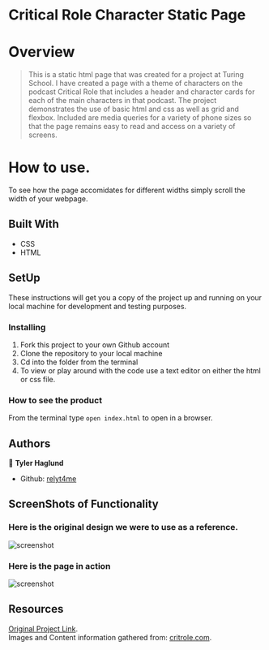 # Critical Role Character Static Page

# Overview

> This is a static html page that was created for a project at Turing School. I have created a page with a theme of characters on the podcast Critical Role that includes a header and character cards for each of the main characters in that podcast. The project demonstrates the use of basic html and css as well as grid and flexbox. Included are media queries for a variety of phone sizes so that the page remains easy to read and access on a variety of screens. 

# How to use.

To see how the page accomidates for different widths simply scroll the width of your webpage.

## Built With

- CSS
- HTML

## SetUp

These instructions will get you a copy of the project up and running on your local machine for development and testing purposes. 

### Installing
1. Fork this project to your own Github account
2. Clone the repository to your local machine
3. Cd into the folder from the terminal
4. To view or play around with the code use a text editor on either the html or css file. 


### How to see the product

From the terminal type `open index.html` to open in a browser.   


## Authors

👤 **Tyler Haglund**
- Github: [relyt4me](https://github.com/relyt4me)

## ScreenShots of Functionality

### Here is the original design we were to use as a reference.   
![screenshot](img/schreenshot-page.png)

### Here is the page in action
![screenshot](img/in-action.gif)


## Resources
   
   [Original Project Link](https://frontend.turing.io/projects/module-1/m1-static-comp.html).  
   Images and Content information gathered from: [critrole.com](critrole.com).  

